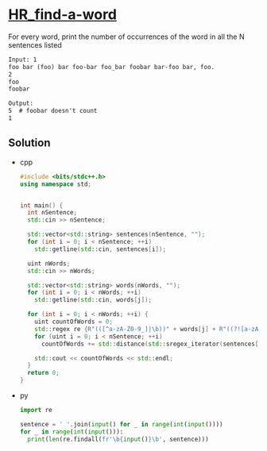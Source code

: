 # [HR_find-a-word](https://www.hackerrank.com/challenges/find-a-word)

For every word, print the number of occurrences of the word in all the N sentences listed

```txt
Input: 1
foo bar (foo) bar foo-bar foo_bar foobar bar-foo bar, foo.
2
foo
foobar

Output:
5  # foobar doesn't count
1
```

## Solution

* cpp

  ```cpp
  #include <bits/stdc++.h>
  using namespace std;


  int main() {
    int nSentence;
    std::cin >> nSentence;

    std::vector<std::string> sentences(nSentence, "");
    for (int i = 0; i < nSentence; ++i)
      std::getline(std::cin, sentences[i]);

    uint nWords;
    std::cin >> nWords;

    std::vector<std::string> words(nWords, "");
    for (int i = 0; i < nWords; ++i)
      std::getline(std::cin, words[j]);

    for (int i = 0; i < nWords; ++i) {
      uint countOfWords = 0;
      std::regex re {R"(([^a-zA-Z0-9_]|\b))" + words[j] + R"((?![a-zA-Z0-9_]))"};
      for (uint i = 0; i < nSentence; ++i)
        countOfWords += std::distance(std::sregex_iterator(sentences[i].begin(), sentences[i].end(), re), std::sregex_iterator{});

      std::cout << countOfWords << std::endl;
    }
    return 0;
  }
  ```

* py

  ```py
  import re

  sentence = ' '.join(input() for _ in range(int(input())))
  for _ in range(int(input())):
    print(len(re.findall(fr'\b{input()}\b', sentence)))
  ```
